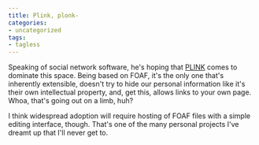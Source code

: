 ```yaml
---
title: Plink, plonk-
categories:
- uncategorized
tags:
- tagless
---
```


Speaking of social network software, he's hoping that [PLINK][1] comes to dominate this space.  Being based on FOAF, it's the only one that's inherently extensible, doesn't try to hide our personal information like it's their own intellectual property, and, get this, allows links to your own page.  Whoa, that's going out on a limb, huh?

   [1]: http://beta.plink.org/profile.php?id=1e2998da88a2c4fe1eef13c013bffbf3bca2c3a8

I think widespread adoption will require hosting of FOAF files with a simple editing interface, though.  That's one of the many personal projects I've dreamt up that I'll never get to.
